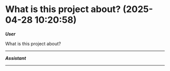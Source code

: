 <!-- Generated by SpecStory -->

# What is this project about? (2025-04-28 10:20:58)

_**User**_

What is this project about?

---

_**Assistant**_



---

